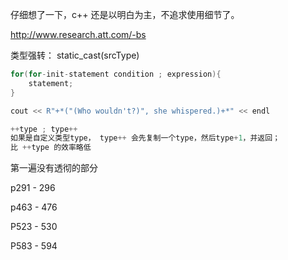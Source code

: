 仔细想了一下，c++ 还是以明白为主，不追求使用细节了。



http://www.research.att.com/-bs



类型强转： static_cast<targetType>(srcType)

```c++
for(for-init-statement condition ; expression){
    statement;
}
```

```c++
cout << R"+*("(Who wouldn't?)", she whispered.)+*" << endl
```

```c++
++type ; type++
如果是自定义类型type， type++ 会先复制一个type，然后type+1，并返回；
比 ++type 的效率略低
```





第一遍没有透彻的部分

p291 - 296

p463 - 476 

P523 - 530

P583 - 594

